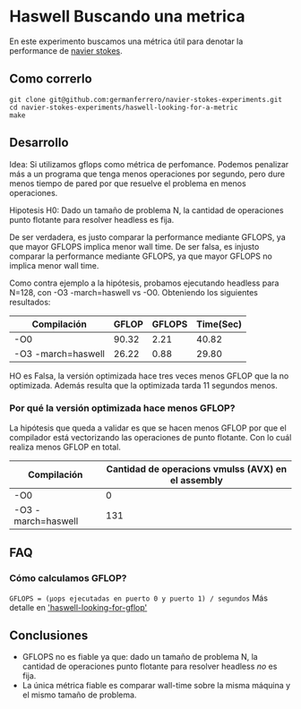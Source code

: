 # Haswell Buscando una metrica
En este experimento buscamos una métrica útil para denotar la performance de [navier stokes](https://github.com/germanferrero/navier-stokes).

## Como correrlo
```
git clone git@github.com:germanferrero/navier-stokes-experiments.git
cd navier-stokes-experiments/haswell-looking-for-a-metric
make
```

## Desarrollo
Idea: Si utilizamos gflops como métrica de perfomance. Podemos penalizar más a un programa que tenga menos operaciones por segundo, pero dure menos tiempo de pared por que resuelve el problema en menos operaciones.

Hipotesis H0: Dado un tamaño de problema N, la cantidad de operaciones punto flotante para resolver headless es fija.

De ser verdadera, es justo comparar la performance mediante GFLOPS, ya que
mayor GFLOPS implica menor wall time.
De ser falsa, es injusto comparar la performance mediante GFLOPS, ya que
mayor GFLOPS no implica menor wall time.

Como contra ejemplo a la hipótesis, probamos ejecutando headless para N=128, con -O3 -march=haswell vs -O0. Obteniendo los siguientes resultados:

|Compilación|GFLOP|GFLOPS|Time(Sec)|
|-----------|-----|------|---------|
|-O0|90.32|2.21|40.82|
|-O3 -march=haswell|26.22|0.88|29.80|

HO es Falsa, la versión optimizada hace tres veces menos GFLOP que la no optimizada.
Además resulta que la optimizada tarda 11 segundos menos.

### Por qué la versión optimizada hace menos GFLOP?
La hipótesis que queda a validar es que se hacen menos GFLOP por que el compilador está vectorizando las operaciones de punto flotante.
Con lo cuál realiza menos GFLOP en total.

|Compilación|Cantidad de operacions vmulss (AVX) en el assembly|
|-----------|-----------------------------------|
|-O0|0|
|-O3 -march=haswell| 131|

## FAQ
### Cómo calculamos GFLOP?
`GFLOPS = (µops ejecutadas en puerto 0 y puerto 1) / segundos`
Más detalle en ['haswell-looking-for-gflop']('../haswell-looking-for-gflop')

## Conclusiones
- GFLOPS no es fiable ya que: dado un tamaño de problema N, la cantidad de operaciones punto flotante para resolver headless *no* es fija.
- La única métrica fiable es comparar wall-time sobre la misma máquina y el mismo tamaño de problema.
